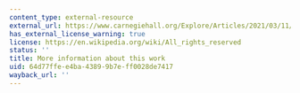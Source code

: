 ```yaml
---
content_type: external-resource
external_url: https://www.carnegiehall.org/Explore/Articles/2021/03/11/Five-Things-to-Know-About-Messiaens-Quartet-for-the-End-of-Time
has_external_license_warning: true
license: https://en.wikipedia.org/wiki/All_rights_reserved
status: ''
title: More information about this work
uid: 64d77ffe-e4ba-4389-9b7e-ff0028de7417
wayback_url: ''
---
```

